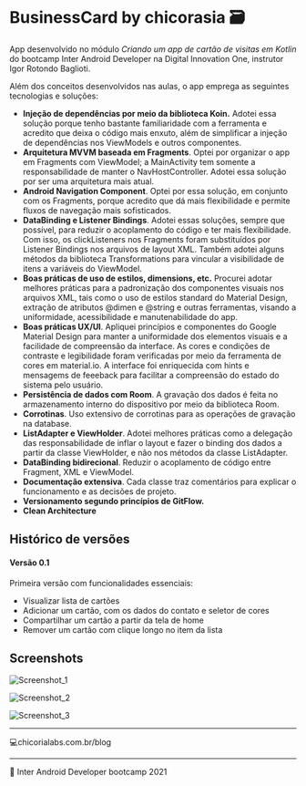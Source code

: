 # BusinessCard by chicorasia :card_file_box:

App desenvolvido no módulo *Criando um app de cartão de visitas em Kotlin* do bootcamp Inter Android Developer na Digital Innovation One, instrutor Igor Rotondo Baglioti.

Além dos conceitos desenvolvidos nas aulas, o app emprega as seguintes tecnologias e soluções:

- **Injeção de dependências por meio da biblioteca Koin.** Adotei essa solução porque tenho bastante familiaridade com a ferramenta e acredito que deixa o código mais enxuto, além de simplificar a injeção de dependências nos ViewModels e outros componentes.
- **Arquitetura MVVM baseada em Fragments**. Optei por organizar o app em Fragments com ViewModel; a MainActivity tem somente a responsabilidade de manter o NavHostController. Adotei essa solução por ser uma arquitetura mais atual.
- **Android Navigation Component**. Optei por essa solução, em conjunto com os Fragments, porque acredito que dá mais flexibilidade e permite fluxos de navegação mais sofisticados.
- **DataBinding e Listener Bindings**. Adotei essas soluções, sempre que possível, para reduzir o acoplamento do código e ter mais flexibilidade. Com isso, os clickListeners nos Fragments foram substituídos por Listener Bindings nos arquivos de layout XML. Também adotei alguns métodos da biblioteca Transformations para vincular a visibilidade de itens a variáveis do ViewModel.
- **Boas práticas de uso de estilos, dimensions, etc.** Procurei adotar melhores práticas para a padronização dos componentes visuais nos arquivos XML, tais como o uso de estilos standard do Material Design, extração de atributos @dimen e @string e outras ferramentas, visando a uniformidade, acessibilidade e manutenabilidade do app.
- **Boas práticas UX/UI**. Apliquei princípios e componentes do Google Material Design para manter a uniformidade dos elementos visuais e a facilidade de compreensão da interface. As cores e condições de contraste e legibilidade foram verificadas por meio da ferramenta de cores em material.io. A interface foi enriquecida com hints e mensagems de feeeback para facilitar a compreensão do estado do sistema pelo usuário.
- **Persistência de dados com Room**. A gravação dos dados é feita no armazenamento interno do dispositivo por meio da biblioteca Room.
- **Corrotinas**. Uso extensivo de corrotinas para as operações de gravação na database.
- **ListAdapter e ViewHolder**. Adotei melhores práticas como a delegação das responsabilidade de inflar o layout e fazer o binding dos dados a partir da classe ViewHolder, e não nos métodos da classe ListAdapter.
- **DataBinding bidirecional**. Reduzir o acoplamento de código entre Fragment, XML e ViewModel.
- **Documentação extensiva**. Cada classe traz comentários para explicar o funcionamento e as decisões de projeto.
- **Versionamento segundo princípios de GitFlow.** 
- **Clean Architecture**



## Histórico de versões

#### Versão 0.1

Primeira versão com funcionalidades essenciais:

- Visualizar lista de cartões
- Adicionar um cartão, com os dados do contato e seletor de cores
- Compartilhar um cartão a partir da tela de home
- Remover um cartão com clique longo no item da lista



## Screenshots

![Screenshot_1](Screenshot_1.png)

![Screenshot_2](Screenshot_2.png)

![Screenshot_3](Screenshot_3.png)



****

:computer:chicorialabs.com.br/blog

****

🧡 Inter Android Developer bootcamp 2021


